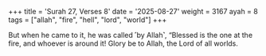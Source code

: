 +++
title = 'Surah 27, Verses 8'
date = '2025-08-27'
weight = 3167
ayah = 8
tags = ["allah", "fire", "hell", "lord", "world"]
+++

But when he came to it, he was called ˹by Allah˺, “Blessed is the one at the fire, and whoever is around it! Glory be to Allah, the Lord of all worlds.